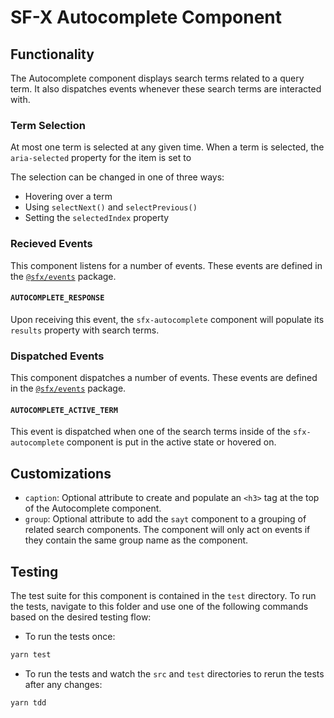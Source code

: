 # SF-X Autocomplete Component

## Functionality

The Autocomplete component displays search terms related to a query term. It also dispatches events whenever these search terms are interacted with.

### Term Selection

At most one term is selected at any given time. When a term is selected,
the `aria-selected` property for the item is set to

The selection can be changed in one of three ways:

* Hovering over a term
* Using `selectNext()` and `selectPrevious()`
* Setting the `selectedIndex` property

### Recieved Events

This component listens for a number of events. These events are defined in the [`@sfx/events`][sfx-events] package.

#### `AUTOCOMPLETE_RESPONSE`

Upon receiving this event, the `sfx-autocomplete` component will populate its `results` property with search terms.

### Dispatched Events

This component dispatches a number of events. These events are defined in the [`@sfx/events`][sfx-events] package.

#### `AUTOCOMPLETE_ACTIVE_TERM`

This event is dispatched when one of the search terms inside of the `sfx-autocomplete` component is put in the active state or hovered on.

## Customizations

- `caption`: Optional attribute to create and populate an `<h3>` tag at the top of the Autocomplete component.
- `group`: Optional attribute to add the `sayt` component to a grouping of related search components. The component will only act on events if they contain the same group name as the component.

## Testing

The test suite for this component is contained in the `test` directory.
To run the tests, navigate to this folder and use one of the following commands based on the desired testing flow:

- To run the tests once:

```sh
yarn test
```

- To run the tests and watch the `src` and `test` directories to rerun the tests after any changes:

```sh
yarn tdd
```

[sfx-events]: https://github.com/groupby/sfx-events
